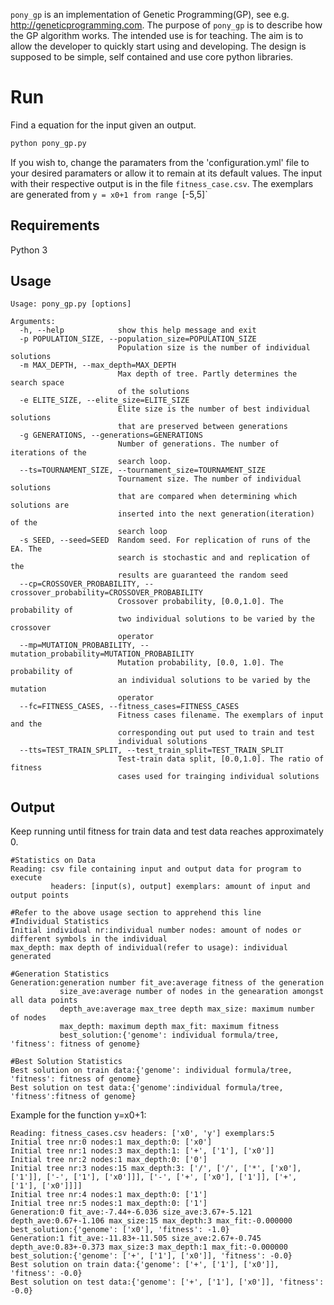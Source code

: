 `pony_gp` is an implementation of Genetic Programming(GP), see e.g. 
<http://geneticprogramming.com>. The purpose of `pony_gp` is to describe how 
the GP algorithm works. The intended use is for teaching. The aim is to allow
the developer to quickly start using and developing. The design is supposed 
to be simple, self contained and use core python libraries. 

# Run

Find a equation for the input given an output.

```python
python pony_gp.py
```
If you wish to, change the paramaters from the 'configuration.yml' file to your desired paramaters or allow it to remain at its default values.
The input with their respective output is in the file `fitness_case.csv`. The 
exemplars are generated from `y = x0+1 from range `[-5,5]`

## Requirements

Python 3

## Usage

```
Usage: pony_gp.py [options]

Arguments:
  -h, --help            show this help message and exit
  -p POPULATION_SIZE, --population_size=POPULATION_SIZE
                        Population size is the number of individual solutions
  -m MAX_DEPTH, --max_depth=MAX_DEPTH
                        Max depth of tree. Partly determines the search space
                        of the solutions
  -e ELITE_SIZE, --elite_size=ELITE_SIZE
                        Elite size is the number of best individual solutions
                        that are preserved between generations
  -g GENERATIONS, --generations=GENERATIONS
                        Number of generations. The number of iterations of the
                        search loop.
  --ts=TOURNAMENT_SIZE, --tournament_size=TOURNAMENT_SIZE
                        Tournament size. The number of individual solutions
                        that are compared when determining which solutions are
                        inserted into the next generation(iteration) of the
                        search loop
  -s SEED, --seed=SEED  Random seed. For replication of runs of the EA. The
                        search is stochastic and and replication of the
                        results are guaranteed the random seed
  --cp=CROSSOVER_PROBABILITY, --crossover_probability=CROSSOVER_PROBABILITY
                        Crossover probability, [0.0,1.0]. The probability of
                        two individual solutions to be varied by the crossover
                        operator
  --mp=MUTATION_PROBABILITY, --mutation_probability=MUTATION_PROBABILITY
                        Mutation probability, [0.0, 1.0]. The probability of
                        an individual solutions to be varied by the mutation
                        operator
  --fc=FITNESS_CASES, --fitness_cases=FITNESS_CASES
                        Fitness cases filename. The exemplars of input and the
                        corresponding out put used to train and test
                        individual solutions
  --tts=TEST_TRAIN_SPLIT, --test_train_split=TEST_TRAIN_SPLIT
                        Test-train data split, [0.0,1.0]. The ratio of fitness
                        cases used for trainging individual solutions
```             

## Output
Keep running until fitness for train data and test data reaches approximately 0.
```
#Statistics on Data
Reading: csv file containing input and output data for program to execute 
         headers: [input(s), output] exemplars: amount of input and output points   

#Refer to the above usage section to apprehend this line
#Individual Statistics
Initial individual nr:individual number nodes: amount of nodes or different symbols in the individual
max_depth: max depth of individual(refer to usage): individual generated

#Generation Statistics
Generation:generation number fit_ave:average fitness of the generation 
           size_ave:average number of nodes in the genearation amongst all data points 
           depth_ave:average max_tree depth max_size: maximum number of nodes 
           max_depth: maximum depth max_fit: maximum fitness 
           best_solution:{'genome': individual formula/tree, 'fitness': fitness of genome}

#Best Solution Statistics
Best solution on train data:{'genome': individual formula/tree, 'fitness': fitness of genome}
Best solution on test data:{'genome':individual formula/tree, 'fitness':fitness of genome}

``` 
Example for the function y=x0+1:
``` 
Reading: fitness_cases.csv headers: ['x0', 'y'] exemplars:5
Initial tree nr:0 nodes:1 max_depth:0: ['x0']
Initial tree nr:1 nodes:3 max_depth:1: ['+', ['1'], ['x0']]
Initial tree nr:2 nodes:1 max_depth:0: ['0']
Initial tree nr:3 nodes:15 max_depth:3: ['/', ['/', ['*', ['x0'], ['1']], ['-', ['1'], ['x0']]], ['-', ['+', ['x0'], ['1']], ['+', ['1'], ['x0']]]]
Initial tree nr:4 nodes:1 max_depth:0: ['1']
Initial tree nr:5 nodes:1 max_depth:0: ['1']
Generation:0 fit_ave:-7.44+-6.036 size_ave:3.67+-5.121 depth_ave:0.67+-1.106 max_size:15 max_depth:3 max_fit:-0.000000 best_solution:{'genome': ['x0'], 'fitness': -1.0}
Generation:1 fit_ave:-11.83+-11.505 size_ave:2.67+-0.745 depth_ave:0.83+-0.373 max_size:3 max_depth:1 max_fit:-0.000000 best_solution:{'genome': ['+', ['1'], ['x0']], 'fitness': -0.0}
Best solution on train data:{'genome': ['+', ['1'], ['x0']], 'fitness': -0.0}
Best solution on test data:{'genome': ['+', ['1'], ['x0']], 'fitness': -0.0}
``` 

